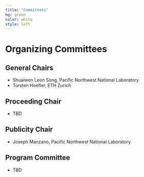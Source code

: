 ```yaml
---
title: "Committees"
bg: green
color: white
style: left
---
```


# Organizing Committees

## General Chairs

* Shuaiwen Leon Song, Pacific Northwest National Laboratory
* Torsten Hoefler, ETH Zurich

## Proceeding Chair

* TBD

## Publicity Chair

* Joseph Manzano, Pacific Northwest National Laboratory

## Program Committee

* TBD
